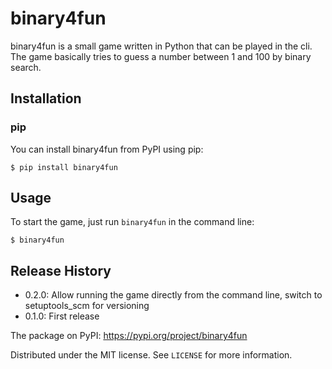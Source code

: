 # binary4fun

binary4fun is a small game written in Python that can be played in the cli. The game basically tries to guess a number between 1 and 100 by binary search.

## Installation
### pip

You can install binary4fun from PyPI using pip:
```
$ pip install binary4fun
```

## Usage

To start the game, just run `binary4fun` in the command line:
```
$ binary4fun
```

## Release History

* 0.2.0: Allow running the game directly from the command line, switch to setuptools_scm for versioning
* 0.1.0: First release

The package on PyPI: https://pypi.org/project/binary4fun

Distributed under the MIT license. See ``LICENSE`` for more information.

